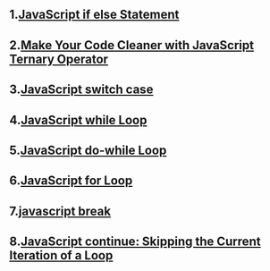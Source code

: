 ## 1.[JavaScript if else Statement](https://www.javascripttutorial.net/javascript-if-else/)
## 2.[Make Your Code Cleaner with JavaScript Ternary Operator](https://www.javascripttutorial.net/javascript-ternary-operator/)
## 3.[JavaScript switch case](https://www.javascripttutorial.net/javascript-switch-case/)
## 4.[JavaScript while Loop](https://www.javascripttutorial.net/javascript-while-loop/)
## 5.[JavaScript do-while Loop](https://www.javascripttutorial.net/javascript-do-while/)
## 6.[JavaScript for Loop](https://www.javascripttutorial.net/javascript-for-loop/)
## 7.[javascript break](https://www.javascripttutorial.net/javascript-break/)
## 8.[JavaScript continue: Skipping the Current Iteration of a Loop](https://www.javascripttutorial.net/javascript-continue/)




